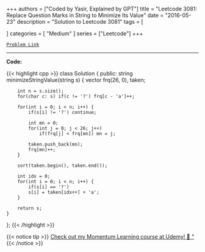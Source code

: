 
+++
authors = ["Coded by Yasir, Explained by GPT"]
title = "Leetcode 3081: Replace Question Marks in String to Minimize Its Value"
date = "2016-05-23"
description = "Solution to Leetcode 3081"
tags = [
    
]
categories = [
    "Medium"
]
series = ["Leetcode"]
+++



[`Problem Link`](https://leetcode.com/problems/replace-question-marks-in-string-to-minimize-its-value/description/)

---

**Code:**

{{< highlight cpp >}}
class Solution {
public:
    string minimizeStringValue(string s) {
        vector<int> frq(26, 0), taken;

        int n = s.size();
        for(char c: s) if(c != '?') frq[c - 'a']++;

        for(int i = 0; i < n; i++) {
            if(s[i] != '?') continue;

            int mn = 0;
            for(int j = 0; j < 26; j++)
                if(frq[j] < frq[mn]) mn = j;

            taken.push_back(mn);
            frq[mn]++;
        }

        sort(taken.begin(), taken.end());

        int idx = 0;
        for(int i = 0; i < n; i++) {
            if(s[i] == '?')
            s[i] = taken[idx++] + 'a';
        }

        return s;
    }
};
{{< /highlight >}}



{{< notice tip >}}
[Check out my Momentum Learning course at Udemy! 🚀 "](https://www.udemy.com/course/blind-75-the-data-structures-and-algorithms-essentials/)
{{< /notice >}}

